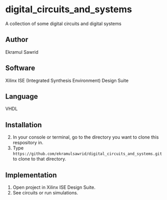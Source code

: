 # digital_circuits_and_systems

A collection of some digital circuits and digital systems

## Author

Ekramul Sawrid

## Software

Xilinx ISE (Integrated Synthesis Environment) Design Suite

## Language 

VHDL


## Installation  

2) In your console or terminal, go to the directory you want to clone this respository in. 
3) Type `https://github.com/ekramulsawrid/digital_circuits_and_systems.git` to clone to that directory.

## Implementation

1) Open project in Xilinx ISE Design Suite.
2) See circuits or run simulations.